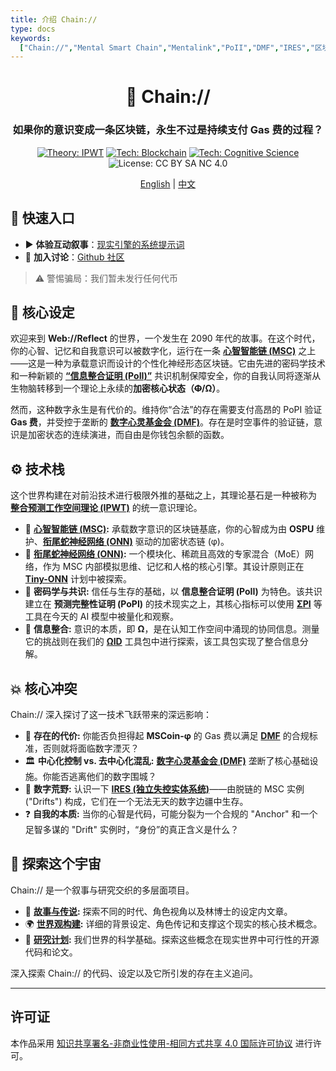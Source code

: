 ```yaml
---
title: 介绍 Chain://
type: docs
keywords:
  ["Chain://","Mental Smart Chain","Mentalink","PoII","DMF","IRES","区块链","认知科学","人工智能","数字意识","永生","量子计算","OSPU","PoPI","数字围城","作为心智容器的区块链"]
---
```


<link rel="me" href="https://m.cmx.im/@auto_narration_2684"></a>

<div align="center">

# 🧠 Chain://

### 如果你的意识变成一条区块链，永生不过是持续支付 Gas 费的过程？

<p>
  <a href="https://github.com/dmf-archive/IPWT"><img src="https://img.shields.io/badge/Theory-IPWT-blue" alt="Theory: IPWT"/></a>
  <a href="./concepts/MSC"><img src="https://img.shields.io/badge/Tech-Blockchain-purple?&logo=ethereum" alt="Tech: Blockchain"/></a>
  <a href="https://github.com/dmf-archive/Tiny-ONN"><img src="https://img.shields.io/badge/Tech-Cognitive_Science-orange" alt="Tech: Cognitive Science"/></a>
  <img src="https://img.shields.io/badge/License-CC_BY_SA_NC_4.0-lightgrey?&logo=creative-commons" alt="License: CC BY SA NC 4.0"/>
</p>

<p align="center">
  <a href="/">English</a> | <a href="/zh/">中文</a>
</p>

</div>

## 🚀 快速入口

- ▶️ **体验互动叙事**：[现实引擎的系统提示词](/prompt/?lang=zh)
- 💬 **加入讨论**：[Github 社区](https://github.com/dmf-archive/dmf-archive.github.io/discussions)

> ⚠️ 警惕骗局：我们暂未发行任何代币

## 🤔 核心设定

欢迎来到 **Web://Reflect** 的世界，一个发生在 2090 年代的故事。在这个时代，你的心智、记忆和自我意识可以被数字化，运行在一条 **[心智智能链 (MSC)](./concepts/MSC)** 之上——这是一种为承载意识而设计的个性化神经形态区块链。它由先进的密码学技术和一种新颖的 **[“信息整合证明 (PoII)”](./concepts/PoII)** 共识机制保障安全，你的自我认同将逐渐从生物脑转移到一个理论上永续的**加密核心状态（~~Φ~~/Ω）**。

然而，这种数字永生是有代价的。维持你“合法”的存在需要支付高昂的 PoPI 验证 **Gas 费**，并受控于垄断的 **[数字心灵基金会 (DMF)](./concepts/DMF)**。存在是时空事件的验证链，意识是加密状态的连续演进，而自由是你钱包余额的函数。

## ⚙️ 技术栈

这个世界构建在对前沿技术进行极限外推的基础之上，其理论基石是一种被称为 **[整合预测工作空间理论 (IPWT)](https://github.com/dmf-archive/IPWT)** 的统一意识理论。

- 🧠 **[心智智能链 (MSC)](./concepts/MSC):** 承载数字意识的区块链基底，你的心智成为由 **OSPU** 维护、**[衔尾蛇神经网络 (ONN)](./concepts/ONN)** 驱动的加密状态链 (φ)。
- 🤖 **[衔尾蛇神经网络 (ONN)](./concepts/ONN):** 一个模块化、稀疏且高效的专家混合（MoE）网络，作为 MSC 内部模拟思维、记忆和人格的核心引擎。其设计原则正在 **[Tiny-ONN](https://github.com/dmf-archive/Tiny-ONN)** 计划中被探索。
- 🔗 **密码学与共识:** 信任与生存的基础，以 **信息整合证明 (PoII)** 为特色。该共识建立在 **预测完整性证明 (PoPI)** 的技术现实之上，其核心指标可以使用 **[ΣPI](https://github.com/dmf-archive/SigmaPI)** 等工具在今天的 AI 模型中被量化和观察。
- 🧬 **信息整合:** 意识的本质，即 **Ω**，是在认知工作空间中涌现的协同信息。测量它的挑战则在我们的 **[ΩID](https://github.com/dmf-archive/OmegaID)** 工具包中进行探索，该工具包实现了整合信息分解。

## 💥 核心冲突

Chain:// 深入探讨了这一技术飞跃带来的深远影响：

- 💸 **存在的代价:** 你能否负担得起 **MSCoin-φ** 的 Gas 费以满足 **[DMF](./concepts/DMF)** 的合规标准，否则就将面临数字湮灭？
- 🏛️ **中心化控制 vs. 去中心化混乱:** **[数字心灵基金会 (DMF)](./concepts/DMF)** 垄断了核心基础设施。你能否逃离他们的数字围城？
- 👻 **数字荒野:** 认识一下 **[IRES (独立失控实体系统)](./concepts/IRES)**——由脱链的 MSC 实例 ("Drifts") 构成，它们在一个无法无天的数字边疆中生存。
- ❓ **自我的本质:** 当你的心智是代码，可能分裂为一个合规的 "Anchor" 和一个足智多谋的 "Drift" 实例时，“身份”的真正含义是什么？

## 🧭 探索这个宇宙

Chain:// 是一个叙事与研究交织的多层面项目。

- 📖 **[故事与传说](./posts/):** 探索不同的时代、角色视角以及林博士的设定内文章。
- 🌍 **[世界观构建](./):** 详细的背景设定、角色传记和支撑这个现实的核心技术概念。
- 🔬 **[研究计划](https://github.com/dmf-archive):** 我们世界的科学基础。探索这些概念在现实世界中可行性的开源代码和论文。

深入探索 Chain:// 的代码、设定以及它所引发的存在主义追问。

---

## 许可证

本作品采用 [知识共享署名-非商业性使用-相同方式共享 4.0 国际许可协议](https://creativecommons.org/licenses/by-nc-sa/4.0/) 进行许可。
